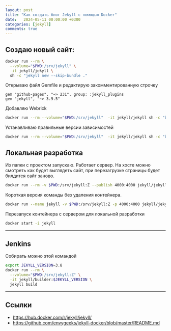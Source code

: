 ```yaml
---
layout: post
title: "Как создать блог Jekyll с помощью Docker" 
date:   2024-05-11 00:00:00 +0300
categories: [jekyll]
comments: true
---
```


## Создаю новый сайт:
```bash
docker run --rm \
  --volume="$PWD:/srv/jekyll" \
  -it jekyll/jekyll \
  sh -c "jekyll new --skip-bundle ."
```

Открываю файл Gemfile и редактирую закомментированную строчку
```
gem "github-pages", "~> 231", group: :jekyll_plugins
gem "jekyll", "~> 3.9.5"
```

Добавляю Webrick
```bash
docker run --rm --volume="$PWD:/srv/jekyll"  -it jekyll/jekyll sh -c "bundle add webrick"
```

Устанавливаю правильные версии зависимостей
```bash
docker run --rm --volume="$PWD:/srv/jekyll"  -it jekyll/jekyll sh -c "bundle install"
```
## Локальная разработка
Из папки с проектом запускаю. Работает сервер. На хосте можно смотреть как будет выглядеть сайт, при перезагрузке страницы будет билдится сайт заново.
```bash
docker run --rm -v $PWD:/srv/jekyll:Z --publish 4000:4000 jekyll/jekyll jekyll serve
```

Короткая версия команды без удаления контейнера.
```bash
docker run --name jekyll -v $PWD:/srv/jekyll:Z -p 4000:4000 jekyll/jekyll jekyll serve
```

Перезапуск контейнера с сервером для локальной разработки
```bash
docker start -i jekyll
```

---
## Jenkins
Собирать можно этой командой
```bash
export JEKYLL_VERSION=3.8
docker run --rm \
  --volume="$PWD:/srv/jekyll:Z" \
  -it jekyll/builder:$JEKYLL_VERSION \
  jekyll build
```

---

## Ссылки
- https://hub.docker.com/r/jekyll/jekyll/
- https://github.com/envygeeks/jekyll-docker/blob/master/README.md